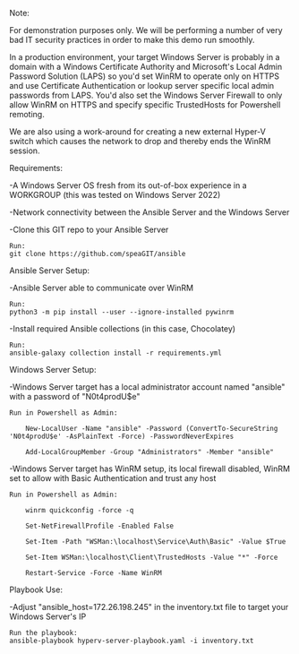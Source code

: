 Note: 

For demonstration purposes only. We will be performing a number of very bad IT security practices in order to make this demo run smoothly.

In a production environment, your target Windows Server is probably in a domain with a Windows Certificate Authority and Microsoft's Local Admin Password Solution (LAPS) so you'd set WinRM to operate only on HTTPS and use Certificate Authentication or lookup server specific local admin passwords from LAPS. You'd also set the Windows Server Firewall to only allow WinRM on HTTPS and specify specific TrustedHosts for Powershell remoting.

We are also using a work-around for creating a new external Hyper-V switch which causes the network to drop and thereby ends the WinRM session. 

Requirements:

-A Windows Server OS fresh from its out-of-box experience in a WORKGROUP (this was tested on Windows Server 2022)

-Network connectivity between the Ansible Server and the Windows Server

-Clone this GIT repo to your Ansible Server

    Run: 
    git clone https://github.com/speaGIT/ansible

Ansible Server Setup:

-Ansible Server able to communicate over WinRM

    Run: 
    python3 -m pip install --user --ignore-installed pywinrm
    
-Install required Ansible collections (in this case, Chocolatey)

    Run: 
    ansible-galaxy collection install -r requirements.yml
    
Windows Server Setup:

-Windows Server target has a local administrator account named "ansible" with a password of "N0t4prodU$e"

    Run in Powershell as Admin: 
    
        New-LocalUser -Name "ansible" -Password (ConvertTo-SecureString 'N0t4prodU$e' -AsPlainText -Force) -PasswordNeverExpires
        
        Add-LocalGroupMember -Group "Administrators" -Member "ansible"
        
-Windows Server target has WinRM setup, its local firewall disabled, WinRM set to allow with Basic Authentication and trust any host

    Run in Powershell as Admin: 
    
        winrm quickconfig -force -q
        
        Set-NetFirewallProfile -Enabled False
        
        Set-Item -Path "WSMan:\localhost\Service\Auth\Basic" -Value $True
        
        Set-Item WSMan:\localhost\Client\TrustedHosts -Value "*" -Force
        
        Restart-Service -Force -Name WinRM

Playbook Use:

-Adjust "ansible_host=172.26.198.245" in the inventory.txt file to target your Windows Server's IP

    Run the playbook: 
    ansible-playbook hyperv-server-playbook.yaml -i inventory.txt

